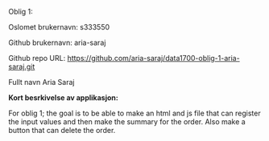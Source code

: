 Oblig 1:

Oslomet brukernavn: s333550

Github brukernavn: aria-saraj

Github repo URL: https://github.com/aria-saraj/data1700-oblig-1-aria-saraj.git

Fullt navn Aria Saraj

**Kort besrkivelse av applikasjon:**

For oblig 1; the goal is to be able to make an html and js file that can register the input values and
then make the summary for the order.
Also make a button that can delete the order. 
